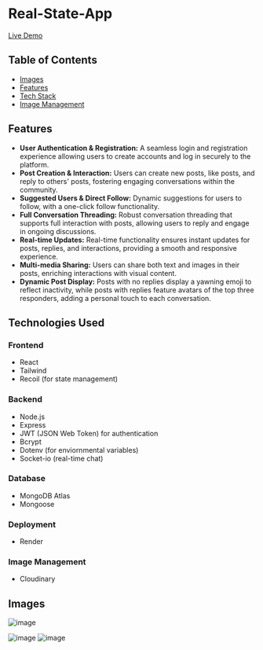 # Real-State-App

[Live Demo](https://threads-clone-nqdm.onrender.com/)

## Table of Contents
- [Images](#images)
- [Features](#features)
- [Tech Stack](#technologies-used)
- [Image Management](#image-management)

## Features

- **User Authentication & Registration:** A seamless login and registration experience allowing users to create accounts and log in securely to the platform.
- **Post Creation & Interaction:** Users can create new posts, like posts, and reply to others' posts, fostering engaging conversations within the community.
- **Suggested Users & Direct Follow:** Dynamic suggestions for users to follow, with a one-click follow functionality.
- **Full Conversation Threading:** Robust conversation threading that supports full interaction with posts, allowing users to reply and engage in ongoing discussions.
- **Real-time Updates:** Real-time functionality ensures instant updates for posts, replies, and interactions, providing a smooth and responsive experience.
- **Multi-media Sharing:** Users can share both text and images in their posts, enriching interactions with visual content.
- **Dynamic Post Display:** Posts with no replies display a yawning emoji to reflect inactivity, while posts with replies feature avatars of the top three responders, adding a personal touch to each conversation.


## Technologies Used

### Frontend
- React
- Tailwind
- Recoil (for state management)

### Backend
- Node.js
- Express
- JWT (JSON Web Token) for authentication
- Bcrypt
- Dotenv (for enviornmental variables)
- Socket-io (real-time chat)

### Database
- MongoDB Atlas
- Mongoose

### Deployment
- Render

### Image Management
- Cloudinary

## Images

![image](https://github.com/user-attachments/assets/19128cd6-887f-407f-b30a-f81221c2ff9d)


![image](https://github.com/user-attachments/assets/e009cadc-2099-4aa2-b656-4e4c88e03d4d)
![image](https://github.com/user-attachments/assets/2e28b2dc-a1fa-4d5f-9431-61c835f0139a)






